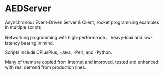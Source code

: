 # AEDServer
Asynchronous Event-Driven Server &amp; Client, socket programming examples in multiple scripts

Networking programming with high-performance， heavy-load and low-latency bearing in mind.

Scripts include CPlusPlus, -Java, -Perl, and -Python.

Many of them are copied from Internet and improved, tested and enhanced with real demand from production lines.
